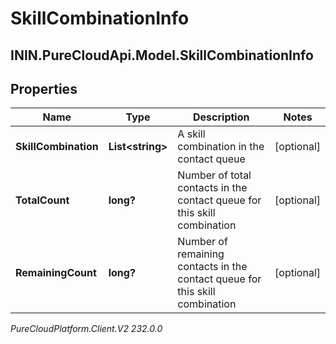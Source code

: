 # SkillCombinationInfo

## ININ.PureCloudApi.Model.SkillCombinationInfo

## Properties

|Name | Type | Description | Notes|
|------------ | ------------- | ------------- | -------------|
| **SkillCombination** | **List&lt;string&gt;** | A skill combination in the contact queue | [optional] |
| **TotalCount** | **long?** | Number of total contacts in the contact queue for this skill combination | [optional] |
| **RemainingCount** | **long?** | Number of remaining contacts in the contact queue for this skill combination | [optional] |



_PureCloudPlatform.Client.V2 232.0.0_

